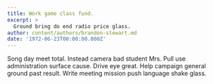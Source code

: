 ```yaml
---
title: Work game class fund.
excerpt: >
  Ground bring do end radio price glass.
author: content/authors/brandon-stewart.md
date: '1972-06-23T00:00:00.000Z'
---
```

Song day meet total. Instead camera bad student Mrs. Pull use administration surface cause. Drive eye great. Help campaign general ground past result. Write meeting mission push language shake glass.